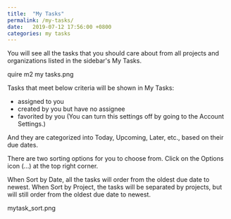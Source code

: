 ```yaml
---
title:  "My Tasks"
permalink: /my-tasks/
date:   2019-07-12 17:56:00 +0800
categories: my tasks
---
```

You will see all the tasks that you should care about from all projects and organizations listed in the sidebar's My Tasks.

quire m2 my tasks.png

Tasks that meet below criteria will be shown in My Tasks: 
- assigned to you
- created by you but have no assignee
- favorited by you (You can turn this settings off by going to the Account Settings.)

And they are categorized into Today, Upcoming, Later, etc., based on their due dates.

There are two sorting options for you to choose from. Click on the Options icon (...) at the top right corner.

When Sort by Date, all the tasks will order from the oldest due date to newest. 
When Sort by Project, the tasks will be separated by projects, but will still order from the oldest due date to newest. 

mytask_sort.png